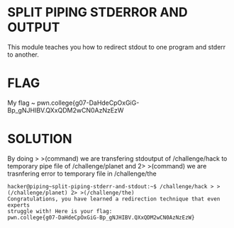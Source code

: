 
# SPLIT PIPING STDERROR AND OUTPUT

This module teaches you how to redirect stdout to one program and stderr to another.

# FLAG

My flag ~ pwn.college{g07-DaHdeCpOxGiG-Bp_gNJHIBV.QXxQDM2wCN0AzNzEzW


# SOLUTION

By doing   > >(command) we are transfering stdoutput of /challenge/hack to temporary pipe file of /challenge/planet and 2> >(command) we are trasnfering error to temporary file in /challenge/the


```
hacker@piping~split-piping-stderr-and-stdout:~$ /challenge/hack > >(/challenge/planet) 2> >(/challenge/the)
Congratulations, you have learned a redirection technique that even experts
struggle with! Here is your flag:
pwn.college{g07-DaHdeCpOxGiG-Bp_gNJHIBV.QXxQDM2wCN0AzNzEzW}

```


